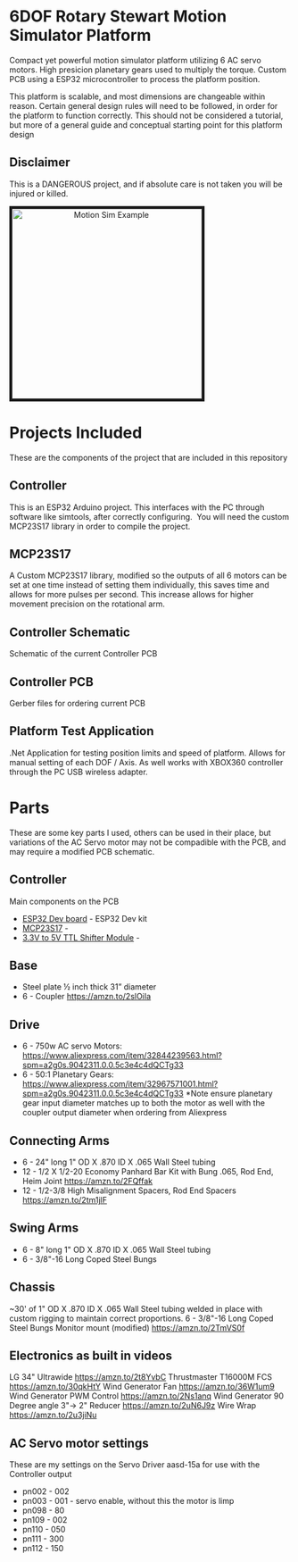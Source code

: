 # 6DOF Rotary Stewart Motion Simulator Platform
Compact yet powerful motion simulator platform utilizing 6 AC servo motors. High presicion planetary gears used to multiply the torque. Custom PCB using a ESP32 microcontroller to process the platform position.

This platform is scalable, and most dimensions are changeable within reason. Certain general design rules will need to be followed, in order for the platform to function correctly. This should not be considered a tutorial, but more of a general guide and conceptual starting point for this platform design



## Disclaimer 
This is a DANGEROUS project, and if absolute care is not taken you will be injured or killed.

<a align="center" href="http://www.youtube.com/watch?feature=player_embedded&v=mN0IrtdKdVY
" target="_blank"><img align="center" src="http://img.youtube.com/vi/mN0IrtdKdVY/0.jpg" 
alt="Motion Sim Example" height="340" width="auto" border="5" /></a>

# Projects Included
These are the components of the project that are included in this repository

## Controller
This is an ESP32 Arduino project. This interfaces with the PC through software like simtools, after correctly configuring.  You will need the custom MCP23S17 library in order to compile the project.

## MCP23S17
A Custom MCP23S17 library, modified so the outputs of all 6 motors can be set at one time instead of setting them individually, this saves time and allows for more pulses per second. This increase allows for higher movement precision on the rotational arm. 

## Controller Schematic
Schematic of the current Controller PCB

## Controller PCB
Gerber files for ordering current PCB

## Platform Test Application
.Net Application for testing position limits and speed of platform. Allows for manual setting of each DOF / Axis. As well works with XBOX360 controller through the PC USB wireless adapter.


# Parts
These are some key parts I used, others can be used in their place, but variations of the AC Servo motor may not be compadible with the PCB, and may require a modified PCB schematic. 

## Controller 
Main components on the PCB
* [ESP32 Dev board](https://amzn.to/2OkGpuj) - ESP32 Dev kit
* [MCP23S17](https://amzn.to/32UCSsQ) -
* [3.3V to 5V TTL Shifter Module](https://amzn.to/2VRh3sA) -

## Base
- Steel plate ½ inch thick 31” diameter
- 6 - Coupler https://amzn.to/2slOiIa

## Drive
- 6 - 750w AC servo Motors: https://www.aliexpress.com/item/32844239563.html?spm=a2g0s.9042311.0.0.5c3e4c4dQCTg33
- 6 - 50:1 Planetary Gears: https://www.aliexpress.com/item/32967571001.html?spm=a2g0s.9042311.0.0.5c3e4c4dQCTg33
*Note ensure planetary gear input diameter matches up to both the motor as well with the coupler output diameter when ordering from Aliexpress

## Connecting Arms
- 6 - 24" long 1" OD X .870 ID X .065 Wall Steel tubing
- 12 - 1/2 X 1/2-20 Economy Panhard Bar Kit with Bung .065, Rod End, Heim Joint https://amzn.to/2FQffak
- 12 - 1/2-3/8 High Misalignment Spacers, Rod End Spacers https://amzn.to/2tm1jlF

## Swing Arms
- 6 - 8" long 1" OD X .870 ID X .065 Wall Steel tubing
- 6 - 3/8"-16 Long Coped Steel Bungs

## Chassis
~30' of 1" OD X .870 ID X .065 Wall Steel tubing welded in place with custom rigging to maintain correct proportions. 
6 - 3/8"-16 Long Coped Steel Bungs
Monitor mount (modified) https://amzn.to/2TmVS0f

## Electronics as built in videos
LG 34" Ultrawide https://amzn.to/2t8YvbC
Thrustmaster T16000M FCS https://amzn.to/30qkHtY
Wind Generator Fan https://amzn.to/36W1um9
Wind Generator PWM Control https://amzn.to/2Ns1anq
Wind Generator 90 Degree angle 3"-> 2" Reducer https://amzn.to/2uN6J9z
Wire Wrap https://amzn.to/2u3jiNu

## AC Servo motor settings
These are my settings on the Servo Driver aasd-15a for use with the Controller output
- pn002 - 002
- pn003 - 001 - servo enable, without this the motor is limp
- pn098 - 80
- pn109 - 002
- pn110 - 050
- pn111 - 300
- pn112 - 150
